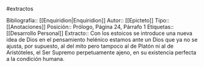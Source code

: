 #extractos 

Bibliografía:: [[Enquiridion|Enquiridion]]
Autor:: [[Epicteto]]
Tipo:: [[Anotaciones]]
Posición:: Prólogo, Página 24, Párrafo 1
Etiquetas:: [[Desarrollo Personal]]
Extracto:: Con los estoicos se introduce una nueva idea de Dios en el pensamiento helénico estamos ante un Dios que ya no se ajusta, por supuesto, al del mito pero tampoco al de Platón ni al de Aristóteles, el Ser Supremo perpetuamente ajeno, en su existencia perfecta a la condición humana.